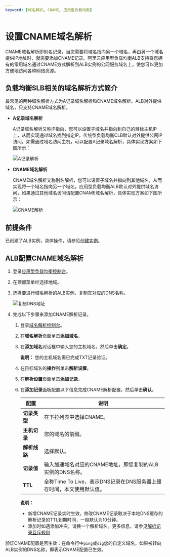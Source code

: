 ```yaml
---
keyword: [域名解析, CNAME, 应用型负载均衡]
---
```


# 设置CNAME域名解析

CNAME域名解析即别名记录，当您需要将域名指向另一个域名，再由另一个域名提供IP地址时，就需要添加CNAME记录。阿里云应用型负载均衡ALB支持将您拥有的常用域名通过CNAME方式解析到ALB实例的公网服务域名上，使您可以更加方便地访问各种网络资源。

## 负载均衡SLB相关的域名解析方式简介

最常见的两种域名解析方式为A记录域名解析和CNAME域名解析。ALB对外提供域名，只支持CNAME域名解析。

-   **A记录域名解析**

    A记录域名解析又称IP指向，您可以设置子域名并指向到自己的目标主机IP上，从而实现通过域名找到指定IP。传统型负载均衡CLB默认对外提供公网IP访问，如需通过域名访问主机，可以配置A记录域名解析，具体实现方案如下图所示：

    ![A记录解析](https://static-aliyun-doc.oss-accelerate.aliyuncs.com/assets/img/zh-CN/4030564161/p243954.png)

-   **CNAME域名解析**

    CNAME域名解析又称别名解析，您可以设置子域名并指向到其他域名，从而实现将一个域名指向另一个域名。应用型负载均衡ALB默认对外提供域名访问，如果通过其他域名访问请配置CNAME域名解析，具体实现方案如下图所示：

    ![CNAME解析](https://static-aliyun-doc.oss-accelerate.aliyuncs.com/assets/img/zh-CN/4030564161/p243959.png)


## 前提条件

已创建了ALB实例，具体操作，请参见[创建实例](/cn.zh-CN/应用型负载均衡ALB/ALB实例/创建实例.md)。

## ALB配置CNAME域名解析

1.  登录[应用型负载均衡控制台](https://slb.console.aliyun.com/alb/cn-hangzhou/albs)。

2.  在顶部菜单栏选择地域。

3.  选择要进行域名解析的ALB实例，复制其对应的DNS名称。

    ![复制DNS地址](https://static-aliyun-doc.oss-accelerate.aliyuncs.com/assets/img/zh-CN/6835434161/p243960.png)

4.  完成以下步骤来添加CNAME解析记录。

    1.  登录[域名解析控制台](https://dns.console.aliyun.com/#/dns/domainList)。

    2.  在**域名解析**页面单击**添加域名**。

    3.  在**添加域名**对话框中输入您的主机域名，然后单击**确定**。

        **说明：** 您的主机域名需已完成TXT记录验证。

    4.  在目标域名的**操作**列单击**解析设置**。

    5.  在**解析设置**页面单击**添加记录**。

    6.  在**添加记录**面板配置以下信息完成CNAME解析配置，然后单击**确认**。

        |配置|说明|
        |--|--|
        |**记录类型**|在下拉列表中选择CNAME。|
        |**主机记录**|您的域名的前缀。|
        |**解析线路**|选择默认。|
        |**记录值**|输入加速域名对应的CNAME地址，即您复制的ALB实例的DNS名称。|
        |**TTL**|全称Time To Live，表示DNS记录在DNS服务器上缓存时间，本文使用默认值。|

        **说明：**

        -   新增CNAME记录实时生效，修改CNAME记录取决于本地DNS缓存的解析记录的TTL到期时间，一般默认为10分钟。
        -   添加时如遇添加冲突，请换一个解析域名。更多信息，请参见[解析记录互斥规则](https://help.aliyun.com/knowledge_detail/39787.html)

验证CNAME配置是否生效：在命令行中`ping`或`dig`您的自定义域名，如果被转向ALB实例的DNS名称，即表示CNAME配置已生效。

